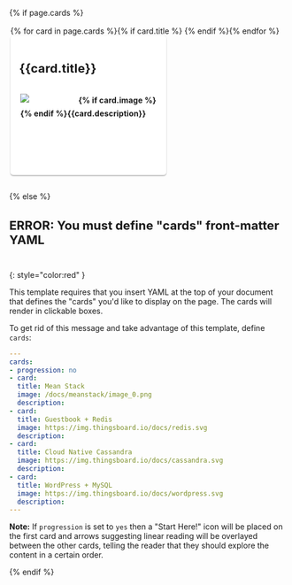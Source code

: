 {% if page.cards %}<!-- check for this before going any further; if not present, skip to else at bottom -->
<style>
h2, h3, h4 {
  border-bottom: 0px !important;
  font-size: 22px !important;
  padding-bottom: 20px !important;
}
.colContainer {
  padding-top:2px;
  padding-left: 2px;
  overflow: auto;
}
#samples a {
  color: #000;
}
.col3rd {
  display: block;
  float: left;
  margin-right: 30px;
  margin-bottom: 30px;
  overflow: hidden;
}
.col3rd h3, .col2nd h3 {
  margin-bottom: 0px !important;
}
.col3rd .button, .col2nd .button {
  margin-top: 20px;
  border-radius: 2px;
}
.col3rd p, .col2nd p {
  margin-left: 2px;
}
.col2nd {
  display: block;
  width: 400px;
  float: left;
  margin-right: 30px;
  margin-bottom: 30px;
  overflow: hidden;
}
.shadowbox {
  width: 250px;
  display: inline;
  float: left;
  text-transform: none;
  font-weight: bold;
  text-overflow: ellipsis;
  overflow: hidden;
  line-height: 24px;
  position: relative;
  display: block;
  cursor: pointer;
  box-shadow: 0 2px 2px rgba(0,0,0,.24),0 0 2px rgba(0,0,0,.12);
  border-radius: 5px;
  background: #fff;
  transition: all .3s;
  padding: 16px;
  margin: 0 16px 16px 0;
  text-decoration: none;
  letter-spacing: .01em;
  height: 220px;
}
.shadowbox img {
    min-width: 100px;
    max-width: 100px;
    max-height: 50px;
    margin-right: 5px;
    margin-bottom: 5px;
    float: left;
}
</style>

<div class="colContainer">
{% for card in page.cards %}{% if card.title %}
  <div class="col3rd shadowbox">
    <h3>{{card.title}}</h3>
    <p>{% if card.image %}<img src="{{card.image}}">{% endif %}{{card.description}}</p>
  </div>
{% endif %}{% endfor %}
</div>

{% else %}

### ERROR: You must define "cards" front-matter YAML
{: style="color:red" }

This template requires that you insert YAML at the top of your document
that defines the "cards" you'd like to display on the page. The cards will
render in clickable boxes. 

To get rid of this message and take advantage of this template, define `cards`:

```yaml
---
cards:
- progression: no
- card:
  title: Mean Stack
  image: /docs/meanstack/image_0.png
  description: 
- card:
  title: Guestbook + Redis
  image: https://img.thingsboard.io/docs/redis.svg
  description: 
- card:
  title: Cloud Native Cassandra
  image: https://img.thingsboard.io/docs/cassandra.svg
  description: 
- card:
  title: WordPress + MySQL
  image: https://img.thingsboard.io/docs/wordpress.svg
  description:  
---
```

**Note:** If `progression` is set to `yes` then a "Start Here!" icon will be
placed on the first card and arrows suggesting linear reading will be overlayed
between the other cards, telling the reader that they should explore the content
in a certain order. 

{% endif %}
